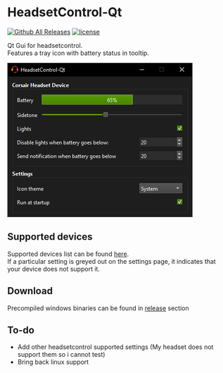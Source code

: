 # HeadsetControl-Qt
[![Github All Releases](https://img.shields.io/github/downloads/odizinne/headsetcontrol-qt/total.svg)]()
[![license](https://img.shields.io/github/license/odizinne/headsetcontrol-qt)]()

Qt Gui for headsetcontrol.  
Features a tray icon with battery status in tooltip.

![image](assets/screenshot.png)

## Supported devices

Supported devices list can be found [here](https://github.com/Sapd/HeadsetControl?tab=readme-ov-file#supported-headsets).  
If a particular setting is greyed out on the settings page, it indicates that your device does not support it.

## Download

Precompiled windows binaries can be found in [release](https://github.com/odizinne/headsetControl-Qt/releases/latest) section

## To-do
- Add other headsetcontrol supported settings (My headset does not support them so i cannot test)
- Bring back linux support
